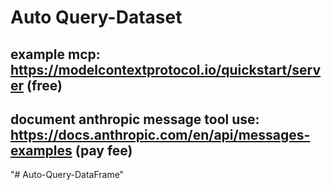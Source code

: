 # Auto Query-Dataset
 
## example mcp: https://modelcontextprotocol.io/quickstart/server (free)
## document anthropic message tool use: https://docs.anthropic.com/en/api/messages-examples (pay fee)
"# Auto-Query-DataFrame" 
